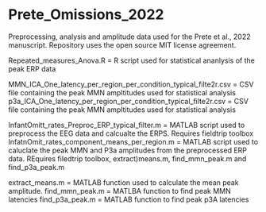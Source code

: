 # Prete_Omissions_2022

Preprocessing, analysis and amplitude data used for the Prete et al., 2022 manuscript. Repository uses the open source MIT license agreement. 

Repeated_measures_Anova.R = R script used for statistical ananlysis of the peak ERP data

MMN_ICA_One_latency_per_region_per_condition_typical_filte2r.csv = CSV file containing the peak MMN ampltitudes used for statistical analysis
p3a_ICA_One_latency_per_region_per_condition_typical_filte2r.csv = CSV file containing the peak MMN ampltitudes used for statistical analysis

InfantOmitt_rates_Preproc_ERP_typical_filter.m = MATLAB script used to preprocess the EEG data and calcualte the ERPS. Requires fieldtrip toolbox
InfatnOmit_rates_component_means_per_region.m  = MATLAB script used to caluclate the peak MMN and P3a amplitudes from the preprocessed ERP data. REquires filedtrip toolbox, extract)means.m, find_mmn_peak.m and find_p3a_peak.m

extract_means.m = MATLAB function used to calculate the mean peak amplitude. 
find_mmn_peak.m = MATLBA function to find peak MMN latencies
find_p3a_peak.m = MATLAB function to find peak p3A latencies
